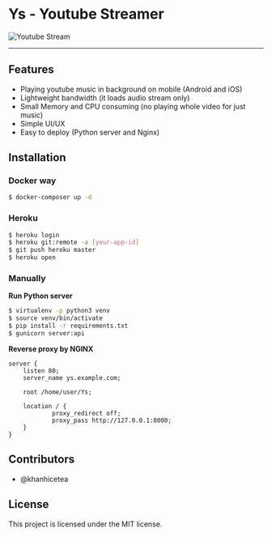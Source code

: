 # Ys - Youtube Streamer

![Youtube Stream](https://user-images.githubusercontent.com/4528223/28712810-bbb7928c-73b6-11e7-86e6-eff4d76b94d8.gif)

------------------------

## Features

- Playing youtube music in background on mobile (Android and iOS)
- Lightweight bandwidth (it loads audio stream only)
- Small Memory and CPU consuming (no playing whole video for just music)
- Simple UI/UX
- Easy to deploy (Python server and Nginx)

## Installation

### Docker way

```bash
$ docker-composer up -d
```

### Heroku

```bash
$ heroku login
$ heroku git:remote -a [your-app-id]
$ git push heroku master
$ heroku open
```

### Manually

**Run Python server**

```bash
$ virtualenv -p python3 venv
$ source venv/bin/activate
$ pip install -r requirements.txt
$ gunicorn server:api
```

**Reverse proxy by NGINX**

```
server {
    listen 80;
    server_name ys.example.com;

    root /home/user/Ys;

    location / {
            proxy_redirect off;
            proxy_pass http://127.0.0.1:8000;
    }
}
```

## Contributors

- @khanhicetea

## License

This project is licensed under the MIT license.
